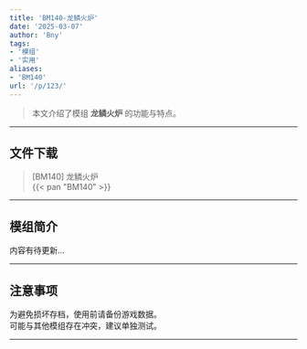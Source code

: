 ```yaml
---
title: 'BM140-龙鳞火炉'
date: '2025-03-07'
author: 'Bny'
tags:
- '模组'
- '实用'
aliases:
- 'BM140'
url: '/p/123/'
---
```


> 本文介绍了模组 **龙鳞火炉** 的功能与特点。

---

## 文件下载

> [BM140] 龙鳞火炉  
{{< pan "BM140" >}}  

---

## 模组简介

>  
内容有待更新...  

---

## 注意事项

>  
为避免损坏存档，使用前请备份游戏数据。  
可能与其他模组存在冲突，建议单独测试。  

---

